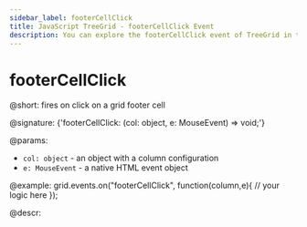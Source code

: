 ```yaml
---
sidebar_label: footerCellClick
title: JavaScript TreeGrid - footerCellClick Event 
description: You can explore the footerCellClick event of TreeGrid in the documentation of the DHTMLX JavaScript UI library. Browse developer guides and API reference, try out code examples and live demos, and download a free 30-day evaluation version of DHTMLX Suite.
---
```


# footerCellClick

@short: fires on click on a grid footer cell

@signature: {'footerCellClick: (col: object, e: MouseEvent) => void;'}

@params:
- `col: object` - an object with a column configuration
- `e: MouseEvent` - a native HTML event object

@example:
grid.events.on("footerCellClick", function(column,e){
    // your logic here
});

@descr:
